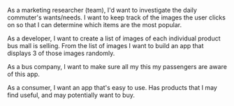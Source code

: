 As a marketing researcher (team), I'd want to investigate the daily commuter's wants/needs. I want to keep track of the images the user clicks on so that I can determine which items are the most popular.

As a developer, I want to create a list of images of each individual product bus mall is selling. From the list of images I want to build an app that displays 3 of those images randomly.

As a bus company, I want to make sure all my this my passengers are aware of this app.

As a consumer, I want an app that's easy to use. Has products that I may find useful, and may potentially want to buy.
